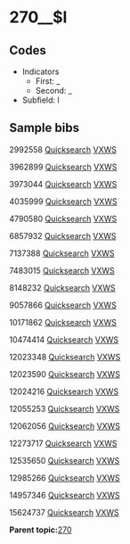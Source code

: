 # 270\_\_$l

## Codes

-   Indicators
    -   First: \_
    -   Second: \_
-   Subfield: l

## Sample bibs

2992558 [Quicksearch](https://search.library.yale.edu/catalog/2992558) [VXWS](http://prodorbis.library.yale.edu:7014/vxws/GetHoldingsService?bibId=2992558)

3962899 [Quicksearch](https://search.library.yale.edu/catalog/3962899) [VXWS](http://prodorbis.library.yale.edu:7014/vxws/GetHoldingsService?bibId=3962899)

3973044 [Quicksearch](https://search.library.yale.edu/catalog/3973044) [VXWS](http://prodorbis.library.yale.edu:7014/vxws/GetHoldingsService?bibId=3973044)

4035999 [Quicksearch](https://search.library.yale.edu/catalog/4035999) [VXWS](http://prodorbis.library.yale.edu:7014/vxws/GetHoldingsService?bibId=4035999)

4790580 [Quicksearch](https://search.library.yale.edu/catalog/4790580) [VXWS](http://prodorbis.library.yale.edu:7014/vxws/GetHoldingsService?bibId=4790580)

6857932 [Quicksearch](https://search.library.yale.edu/catalog/6857932) [VXWS](http://prodorbis.library.yale.edu:7014/vxws/GetHoldingsService?bibId=6857932)

7137388 [Quicksearch](https://search.library.yale.edu/catalog/7137388) [VXWS](http://prodorbis.library.yale.edu:7014/vxws/GetHoldingsService?bibId=7137388)

7483015 [Quicksearch](https://search.library.yale.edu/catalog/7483015) [VXWS](http://prodorbis.library.yale.edu:7014/vxws/GetHoldingsService?bibId=7483015)

8148232 [Quicksearch](https://search.library.yale.edu/catalog/8148232) [VXWS](http://prodorbis.library.yale.edu:7014/vxws/GetHoldingsService?bibId=8148232)

9057866 [Quicksearch](https://search.library.yale.edu/catalog/9057866) [VXWS](http://prodorbis.library.yale.edu:7014/vxws/GetHoldingsService?bibId=9057866)

10171862 [Quicksearch](https://search.library.yale.edu/catalog/10171862) [VXWS](http://prodorbis.library.yale.edu:7014/vxws/GetHoldingsService?bibId=10171862)

10474414 [Quicksearch](https://search.library.yale.edu/catalog/10474414) [VXWS](http://prodorbis.library.yale.edu:7014/vxws/GetHoldingsService?bibId=10474414)

12023348 [Quicksearch](https://search.library.yale.edu/catalog/12023348) [VXWS](http://prodorbis.library.yale.edu:7014/vxws/GetHoldingsService?bibId=12023348)

12023590 [Quicksearch](https://search.library.yale.edu/catalog/12023590) [VXWS](http://prodorbis.library.yale.edu:7014/vxws/GetHoldingsService?bibId=12023590)

12024216 [Quicksearch](https://search.library.yale.edu/catalog/12024216) [VXWS](http://prodorbis.library.yale.edu:7014/vxws/GetHoldingsService?bibId=12024216)

12055253 [Quicksearch](https://search.library.yale.edu/catalog/12055253) [VXWS](http://prodorbis.library.yale.edu:7014/vxws/GetHoldingsService?bibId=12055253)

12062056 [Quicksearch](https://search.library.yale.edu/catalog/12062056) [VXWS](http://prodorbis.library.yale.edu:7014/vxws/GetHoldingsService?bibId=12062056)

12273717 [Quicksearch](https://search.library.yale.edu/catalog/12273717) [VXWS](http://prodorbis.library.yale.edu:7014/vxws/GetHoldingsService?bibId=12273717)

12535650 [Quicksearch](https://search.library.yale.edu/catalog/12535650) [VXWS](http://prodorbis.library.yale.edu:7014/vxws/GetHoldingsService?bibId=12535650)

12985266 [Quicksearch](https://search.library.yale.edu/catalog/12985266) [VXWS](http://prodorbis.library.yale.edu:7014/vxws/GetHoldingsService?bibId=12985266)

14957346 [Quicksearch](https://search.library.yale.edu/catalog/14957346) [VXWS](http://prodorbis.library.yale.edu:7014/vxws/GetHoldingsService?bibId=14957346)

15624737 [Quicksearch](https://search.library.yale.edu/catalog/15624737) [VXWS](http://prodorbis.library.yale.edu:7014/vxws/GetHoldingsService?bibId=15624737)

**Parent topic:**[270](../../tags/270/270.md)


